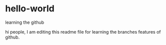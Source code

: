 # hello-world
learning the github

hi people,
I am editing this readme file for learning the branches features of github. 
